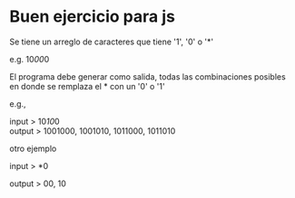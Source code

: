 Buen ejercicio para js
========

Se tiene un arreglo de caracteres que tiene '1', '0' o '*'

e.g. 10*00*0

El programa debe generar como salida, todas las combinaciones posibles en donde se remplaza el * con un '0' o '1'

 
e.g.,

input > 10*10*0   
output > 1001000, 1001010, 1011000, 1011010

 
otro ejemplo

input > *0

output > 00, 10
